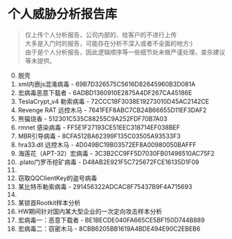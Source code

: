 # 个人威胁分析报告库

> 仅上传个人分析报告，公司内部的、给客户的不进行上传  
> 大多是入门时的报告，可能存在分析不深入或者不全面的地方:)  
> 由于是个人分析报告，因此逻辑顺序等一些细节处未做严谨处理，查杀建议等未提供。  

000. 脱壳
001. xml内嵌js混淆病毒 - 69B7D326575C5616D82645960B3D081A
002. 宏病毒恶意下载者 - 6ADBD1360910E2875A4DF267CA45186E
003. TeslaCrypt_v4 勒索病毒 - 72CCC18F3038E19273010D45AC2142CE
004. Revenge RAT 远控木马 - 7641FEF8ABC7CB24B66655D11EF3DAF2
005. 熊猫烧香 - 512301C535C88255C9A252FDF70B7A03
006. rmnet 感染病毒 - FF5E1F27193CE51EEC318714EF038BEF
007. MBR引导病毒 - 8CFA512BA62399F135C03505A93533F3
008. hra33.dll 远控木马 - 4D049BC19B03572EF8A00980050BAFFF
009. 海莲花（APT-32）宏病毒 - 3C3B2CC9FF5D7030FB01496510AC75F2
010. .plato门罗币挖矿病毒 - D48AB2E921F5C725672FCE16135D1F09
011.  
012. 窃取QQClientKey的盗号病毒  
013. 某比特币勒索病毒 - 291456322ADCAC8F75437B9F4A715693  
014.  
015. 某锁首Rootkit样本分析  
016. HW期间针对国内某大型企业的一次定向攻击样本分析  
017. 宏病毒一：恶意下载者 - BE1BECDE040FA665CE5BF150D744B889
018. 宏病毒二：窃密木马 - 8CBB6205BB1619A4BDE494E90C2EBEB6

